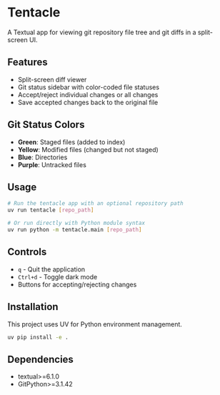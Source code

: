 # Tentacle

A Textual app for viewing git repository file tree and git diffs in a split-screen UI.

## Features

- Split-screen diff viewer
- Git status sidebar with color-coded file statuses
- Accept/reject individual changes or all changes
- Save accepted changes back to the original file

## Git Status Colors

- **Green**: Staged files (added to index)
- **Yellow**: Modified files (changed but not staged)
- **Blue**: Directories
- **Purple**: Untracked files

## Usage

```bash
# Run the tentacle app with an optional repository path
uv run tentacle [repo_path]

# Or run directly with Python module syntax
uv run python -m tentacle.main [repo_path]
```

## Controls

- `q` - Quit the application
- `Ctrl+d` - Toggle dark mode
- Buttons for accepting/rejecting changes

## Installation

This project uses UV for Python environment management.

```bash
uv pip install -e .
```

## Dependencies

- textual>=6.1.0
- GitPython>=3.1.42
